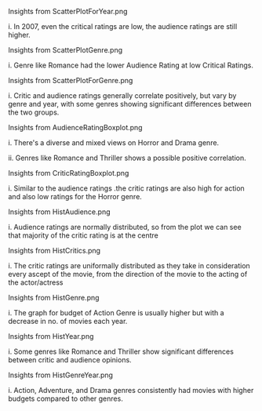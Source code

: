 Insights from ScatterPlotForYear.png

i. In 2007, even the critical ratings are low, the audience ratings are still higher.

Insights from ScatterPlotGenre.png

i. Genre like Romance had the lower Audience Rating at low Critical Ratings.

Insights from ScatterPlotForGenre.png

i. Critic and audience ratings generally correlate positively, but vary by genre and year, with some genres showing significant differences between the two groups.

Insights from AudienceRatingBoxplot.png

i. There's a diverse and mixed views on Horror and Drama genre.

ii. Genres like Romance and Thriller shows a possible positive correlation.

Insights from CriticRatingBoxplot.png

i. Similar to the audience ratings .the critic ratings are also high for action and also low ratings for the Horror genre.

Insights from HistAudience.png

i. Audience ratings are normally distributed, so from the plot we can see that majority of the critic rating is at the centre

Insights from HistCritics.png

i. The critic ratings are uniformally distributed as they take in consideration every ascept of the movie, from the direction of the movie to the acting of the actor/actress

Insights from HistGenre.png

i. The graph for budget of Action Genre is usually higher but with a decrease in no. of movies each year.

Insights from HistYear.png

i.  Some genres like Romance and Thriller show significant differences between critic and audience opinions.

Insights from HistGenreYear.png

i. Action, Adventure, and Drama genres consistently had movies with higher budgets compared to other genres.
